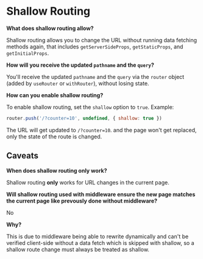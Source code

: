 # Shallow Routing

**What does shallow routing allow?**

Shallow routing allows you to change the URL without running data fetching methods again, that includes `getServerSideProps`, `getStaticProps`, and `getInitialProps`.

**How will you receive the updated `pathname` and the `query`?**

You'll receive the updated `pathname` and the `query` via the `router` object (added by `useRouter` or `withRouter`), without losing state.

**How can you enable shallow routing?**

To enable shallow routing, set the `shallow` option to `true`. Example:

```js
router.push('/?counter=10', undefined, { shallow: true })
```

The URL will get updated to `/?counter=10`. and the page won't get replaced, only the state of the route is changed.

## Caveats

**When does shallow routing only work?**

Shallow routing **only** works for URL changes in the current page.

**Will shallow routing used with middleware ensure the new page matches the current page like prevously done without middleware?**

No

**Why?**

This is due to middleware being able to rewrite dynamically and can't be verified client-side without a data fetch which is skipped with shallow, so a shallow route change must always be treated as shallow.
